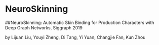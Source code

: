 # NeuroSkinning
##NeuroSkinning: Automatic Skin Binding for Production Characters with Deep Graph Networks, Siggraph 2019

by Lijuan Liu, Youyi Zheng, Di Tang, Yi Yuan, Changjie Fan, Kun Zhou
